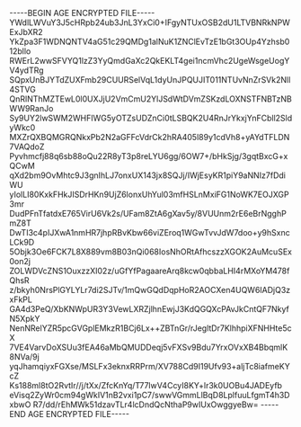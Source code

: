 -----BEGIN AGE ENCRYPTED FILE-----
YWdlLWVuY3J5cHRpb24ub3JnL3YxCi0+IFgyNTUxOSB2dU1LTVBNRkNPWExJbXR2
YkZpa3F1WDNQNTV4aG51c29QMDg1alNuK1ZNClEvTzE1bGt3OUp4Yzhsb012bllo
RWErL2wwSFVYQ1lzZ3YyQmdGaXc2QkEKLT4gei1ncmVhc2UgeWsgeUogYV4ydTRg
SQpxUnBJYTdZUXFmb29CUURSelVqL1dyUnJPQUJIT011NTUvNnZrSVk2Nll4STVG
QnRlNThMZTEwL0l0UXJjU2VmCmU2YlJSdWtDVmZSKzdLOXNSTFNBTzNBWW9RanJo
Sy9UY2lwSWM2WHFIWG5yOTZsUDZnCi0tLSBQK2U4RnJrYkxjYnFCbll2SldyWkc0
MXZrQXBQMGRQNkxPb2N2aGFFcVdrCk2hRA405l89y1cdVh8+yAYdTFLDN7VAQdoZ
Pyvhmcfj88q6sb88oQu22R8yT3p8reLYU6gg/6OW7+/bHkSjg/3gqtBxcG+xQCwM
qXd2bm9OvMhtc9J3gnIhLJ7onxUX143jx8SQJj/IWjEsyKR1piY9aNNIz7fDdiWU
yIolLI80KxkFHkJISDrHKn9UjZ6lonxUhYul03mfHSLnMxiFG1NoWK7EOJXGP3mr
DudPFnTfatdxE765VirU6Vk2s/UFam8ZtA6gXav5y/8VUUnm2rE6eBrNgghPmZ8T
DwTI3c4pIJXwA1nmHR7jhpRBvKbw66viZEroq1WGwTvvJdW7doo+y9hSxncLCk9D
5Objk3Oe6FCK7L8X889vm8B03nQi068IosNhORtAfhcszzXGOK2AuMcuSEx0on2j
ZOLWDVcZNS1OuxzzXI02z/uGfYfPagaareArq8kcw0qbbaLHI4rMXoYM478fQhsR
z/bkyh0NrsPlGYLYLr7di2SJTv/1mQwGQdDqpHoR2AOCXen4UQW6IADjQ3zxFkPL
GA4d3PeQ/XbKNWpUR3Y3VewLXRZjlhnEwjJ3KdQGQXcPAvJkCntQF7NkyfN5XpkY
NenNRelYZR5pcGVGplEMkzR1BCj6Lx++ZBTnGr/rJegltDr7KlhhpiXFNHHte5cX
7VE4VarvDoXSUu3fEA46aMbQMUDDeqj5vFXSv9Bdu7YrxOVxXB4BbqmlK8NVa/9j
yqJhamqiyxFGXse/MSLFx3eknxRRPrm/XV788Cd9I19Ufv93+aljTc8iafmeKYcZ
Ks188ml8tO2RvtIr//j/tXx/ZfcKnYq/T77lwV4CcyI8KY+lr3k0UOBu4JADEyfb
eVisq2ZyWr0cm94gWkIV1nB2vxi1pC7/swwVGmmLlBqD8LplfuuLfgmT4h3DxbwO
R7/dd/rEhMWk51dzavTLr4lcDndQcNthaP9wIUxOwggyeBw=
-----END AGE ENCRYPTED FILE-----
